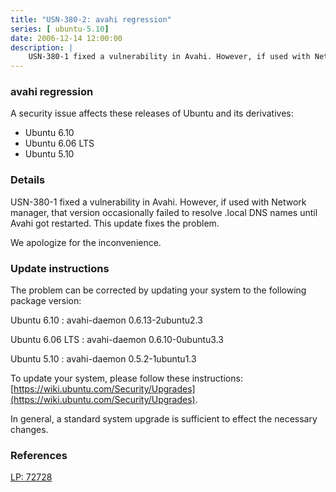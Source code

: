 ```yaml
---
title: "USN-380-2: avahi regression"
series: [ ubuntu-5.10]
date: 2006-12-14 12:00:00
description: |
    USN-380-1 fixed a vulnerability in Avahi. However, if used with Network manager, that version occasionally failed to resolve .local DNS names until Avahi got restarted. This update fixes the problem.
--- 
```

 
### avahi regression

A security issue affects these releases of Ubuntu and its derivatives:

* Ubuntu 6.10
* Ubuntu 6.06 LTS
* Ubuntu 5.10

### Details

USN-380-1 fixed a vulnerability in Avahi. However, if used with Network manager, that version occasionally failed to resolve .local DNS names until Avahi got restarted. This update fixes the problem.

We apologize for the inconvenience.

### Update instructions

The problem can be corrected by updating your system to the following package version:

Ubuntu 6.10
 : avahi-daemon <span>0.6.13-2ubuntu2.3</span>

Ubuntu 6.06 LTS
 : avahi-daemon <span>0.6.10-0ubuntu3.3</span>

Ubuntu 5.10
 : avahi-daemon <span>0.5.2-1ubuntu1.3</span>

To update your system, please follow these instructions: [https://wiki.ubuntu.com/Security/Upgrades](https://wiki.ubuntu.com/Security/Upgrades).

In general, a standard system upgrade is sufficient to effect the necessary changes.

### References

 [LP: 72728](https://launchpad.net/bugs/72728)
 
